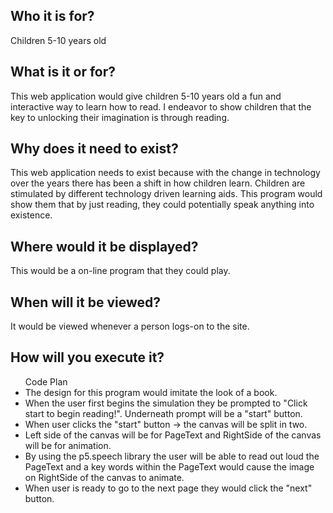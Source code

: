 <h2>Who it is for?</h2>
Children 5-10 years old
<h2>What is it or for?</h2>
This web application would give children 5-10 years old a fun and interactive way to learn how to read. I endeavor to show children that the key to unlocking their imagination is through reading. 
<h2>Why does it need to exist?</h2>
This web application needs to exist because with the change in technology over the years there has been a shift in how children learn.  Children are stimulated by different technology driven learning aids. This program would show them that by just reading, they could potentially speak anything into existence.   
<h2>Where would it be displayed?</h2>
This would be a on-line program that they could play.  
<h2>When will it be viewed?</h2>
It would be viewed whenever a person logs-on to the site. 
<h2>How will you execute it?</h2>
<ul>
Code Plan
<li>The design for this program would imitate the look of a book.</li>
<li>When the user first begins the simulation they be prompted to "Click start to  begin reading!". Underneath prompt will be a "start" button.</li>
<li>When user clicks the "start" button -> the canvas will be split in two.</li>
<li>Left side of the canvas will be for PageText and RightSide of the canvas will be for animation.</li>
<li>By using the p5.speech library the user will be able to read out loud the PageText and a key words within the PageText would cause the image on RightSide of the canvas to animate.</li>
<li>When user is ready to go to the next page they would click the "next" button.</li> 
</ul>
